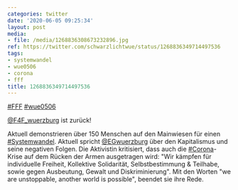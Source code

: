 ```yaml
---
categories: twitter
date: '2020-06-05 09:25:34'
layout: post
media:
- file: /media/1268836308673232896.jpg
ref: https://twitter.com/schwarzlichtwue/status/1268836349714497536
tags:
- systemwandel
- wue0506
- corona
- fff
title: 1268836349714497536
---
```

[#FFF](/t/fff) [#wue0506](/t/wue0506)



[@F4F_wuerzburg](https://twitter.com/F4F_wuerzburg) ist zurück!



Aktuell demonstrieren über 150 Menschen auf den Mainwiesen für einen [#Systemwandel](/t/systemwandel). 
Aktuell spricht [@EGwuerzburg](https://twitter.com/EGwuerzburg) über den Kapitalismus und seine negativen Folgen. Die Aktivistin kritisiert, dass auch die [#Corona](/t/corona)-Krise auf dem Rücken der Armen ausgetragen wird: "Wir kämpfen für individuelle Freiheit, Kollektive Solidarität, Selbstbestimmung &amp; Teilhabe, sowie gegen Ausbeutung, Gewalt und Diskriminierung". Mit den Worten "we are unstoppable, another world is possible", beendet sie ihre Rede.